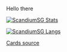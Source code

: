 Hello there

[![ScandiumSG Stats](https://github-readme-stats.vercel.app/api?username=ScandiumSG&count_private=true&show_icons=true&include_all_commits=true&theme=merko)](https://github.com/anuraghazra/github-readme-stats)

[![ScandiumSG Langs](https://github-readme-stats.vercel.app/api/top-langs/?username=ScandiumSG&layout=donut&theme=merko)](https://github.com/anuraghazra/github-readme-stats)

[Cards source](https://github.com/anuraghazra/github-readme-stats)
